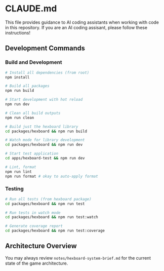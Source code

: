 # CLAUDE.md

This file provides guidance to AI coding assistants when working with code in
this repository. If you are an AI coding assisant, please follow these
instructions!

## Development Commands

### Build and Development

```bash
# Install all dependencies (from root)
npm install

# Build all packages
npm run build

# Start development with hot reload
npm run dev

# Clean all build outputs
npm run clean

# Build just the hexboard library
cd packages/hexboard && npm run build

# Watch mode for library development
cd packages/hexboard && npm run dev

# Start test application
cd apps/hexboard-test && npm run dev

# Lint, format
npm run lint
npm run format # okay to auto-apply format
```

### Testing

```bash
# Run all tests (from hexboard package)
cd packages/hexboard && npm run test

# Run tests in watch mode
cd packages/hexboard && npm run test:watch

# Generate coverage report
cd packages/hexboard && npm run test:coverage
```

## Architecture Overview

You may always review `notes/hexboard-system-brief.md` for the current state of
the game architecture.
